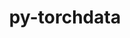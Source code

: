 ---
title: "py-torchdata"
layout: cache
categories: [package, develop-2024-11-10]
meta: {"versions": ["0.9.0"], "compilers": ["apple-clang@=15.0.0", "gcc@=13.2.0"], "oss": ["ubuntu24.04", "ventura"], "platforms": ["darwin", "linux"], "targets": ["aarch64", "x86_64_v3"], "stacks": ["ml-darwin-aarch64-mps", "ml-linux-aarch64-cpu", "ml-linux-aarch64-cuda", "ml-linux-x86_64-cpu", "ml-linux-x86_64-cuda", "root"], "num_specs": 5, "num_specs_by_stack": {"ml-darwin-aarch64-mps": 1, "root": 5, "ml-linux-aarch64-cpu": 1, "ml-linux-aarch64-cuda": 1, "ml-linux-x86_64-cuda": 1, "ml-linux-x86_64-cpu": 1}}
spec_details: [{"hash": "oztuhwrhhvoxzmxrj4xbwshwczibuy3z", "compiler": "apple-clang@=15.0.0", "versions": ["0.9.0"], "os": "ventura", "platform": "darwin", "target": "aarch64", "variants": ["build_system=python_pip"], "stacks": ["ml-darwin-aarch64-mps", "root"], "size": "-", "tarball": "https://binaries.spack.io/develop-2024-11-10/build_cache/darwin-ventura-aarch64/apple-clang-15.0.0/py-torchdata-0.9.0/darwin-ventura-aarch64-apple-clang-15.0.0-py-torchdata-0.9.0-oztuhwrhhvoxzmxrj4xbwshwczibuy3z.spack"}, {"hash": "7ptverfihks2wnddlcrsihxskhognsd5", "compiler": "gcc@=13.2.0", "versions": ["0.9.0"], "os": "ubuntu24.04", "platform": "linux", "target": "aarch64", "variants": ["build_system=python_pip"], "stacks": ["root", "ml-linux-aarch64-cpu"], "size": "-", "tarball": "https://binaries.spack.io/develop-2024-11-10/build_cache/linux-ubuntu24.04-aarch64/gcc-13.2.0/py-torchdata-0.9.0/linux-ubuntu24.04-aarch64-gcc-13.2.0-py-torchdata-0.9.0-7ptverfihks2wnddlcrsihxskhognsd5.spack"}, {"hash": "vz32vt35k6eierm33c6ekcqbe7sn6cnx", "compiler": "gcc@=13.2.0", "versions": ["0.9.0"], "os": "ubuntu24.04", "platform": "linux", "target": "aarch64", "variants": ["build_system=python_pip"], "stacks": ["ml-linux-aarch64-cuda", "root"], "size": "-", "tarball": "https://binaries.spack.io/develop-2024-11-10/build_cache/linux-ubuntu24.04-aarch64/gcc-13.2.0/py-torchdata-0.9.0/linux-ubuntu24.04-aarch64-gcc-13.2.0-py-torchdata-0.9.0-vz32vt35k6eierm33c6ekcqbe7sn6cnx.spack"}, {"hash": "3xoi5zrmo3wprspljx2qi7j76zybzut5", "compiler": "gcc@=13.2.0", "versions": ["0.9.0"], "os": "ubuntu24.04", "platform": "linux", "target": "x86_64_v3", "variants": ["build_system=python_pip"], "stacks": ["ml-linux-x86_64-cuda", "root"], "size": "-", "tarball": "https://binaries.spack.io/develop-2024-11-10/build_cache/linux-ubuntu24.04-x86_64_v3/gcc-13.2.0/py-torchdata-0.9.0/linux-ubuntu24.04-x86_64_v3-gcc-13.2.0-py-torchdata-0.9.0-3xoi5zrmo3wprspljx2qi7j76zybzut5.spack"}, {"hash": "eoqul2vdgy7m742q5fvvberdomjdjlog", "compiler": "gcc@=13.2.0", "versions": ["0.9.0"], "os": "ubuntu24.04", "platform": "linux", "target": "x86_64_v3", "variants": ["build_system=python_pip"], "stacks": ["root", "ml-linux-x86_64-cpu"], "size": "-", "tarball": "https://binaries.spack.io/develop-2024-11-10/build_cache/linux-ubuntu24.04-x86_64_v3/gcc-13.2.0/py-torchdata-0.9.0/linux-ubuntu24.04-x86_64_v3-gcc-13.2.0-py-torchdata-0.9.0-eoqul2vdgy7m742q5fvvberdomjdjlog.spack"}]
---